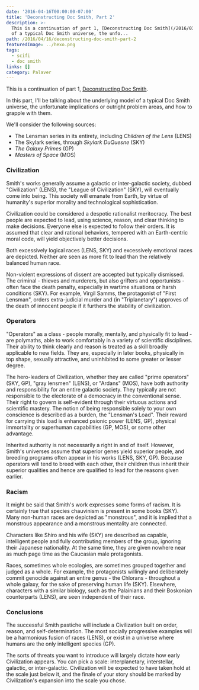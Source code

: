 ```yaml
---
date: '2016-04-16T00:00:00-07:00'
title: 'Deconstructing Doc Smith, Part 2'
description: >-
  This is a continuation of part 1, [Deconstructing Doc Smith](/2016/03/24/deconstructing-doc-smith/). In this part, I'll be talking about the underlying model
  of a typical Doc Smith universe, the unfo...
path: /2016/04/16/deconstructing-doc-smith-part-2
featuredImage: ../hexo.png
tags:
  - scifi
  - doc smith
links: []
category: Palaver
---
```


This is a continuation of part 1,
[Deconstructing Doc Smith](/2016/03/24/deconstructing-doc-smith/).

In this part, I'll be talking about the underlying model
of a typical Doc Smith universe, the unfortunate implications
or outright problem areas, and how to grapple with them.

<!-- more -->

We'll consider the following sources:

* The Lensman series in its entirety, including _Children of the Lens_ (LENS)
* The Skylark series, through _Skylark DuQuesne_ (SKY)
* _The Galaxy Primes_ (GP)
* _Masters of Space_ (MOS)

### Civilization

Smith's works generally assume a galactic or inter-galactic society,
dubbed "Civilization" (LENS), the "League of Civilization" (SKY),
will eventually come into being.
This society will emanate from Earth, by virtue of humanity's
superior morality and technological sophistication.

Civilization could be considered a despotic rationalist meritocracy.
The best people are expected to lead,
using science, reason, and clear thinking to make decisions.
Everyone else is expected to follow their orders.
It is assumed that clear and rational behaviors,
tempered with an Earth-centric moral code,
will yield objectively better decisions.

Both excessively logical races (LENS, SKY) and
excessively emotional races are depicted.
Neither are seen as more fit to lead than the relatively balanced human race.

Non-violent expressions of dissent are accepted but typically dismissed.
The criminal - thieves and murderers, but also grifters and opportunists -
often face the death penalty, especially in wartime situations
or harsh conditions (SKY).
For example, Virgil Samms, the protagonist of "First Lensman",
orders extra-judicial murder and (in "Triplanetary")
approves of the death of innocent people if it furthers the stability of civilization.

### Operators

"Operators" as a class - people morally, mentally, and physically fit to lead -
are polymaths, able to work comfortably in a variety of scientific disciplines.
Their ability to think clearly and reason is treated as a skill broadly applicable
to new fields.
They are, especially in later books, physically in top shape, sexually attractive,
and uninhibited to some greater or lesser degree.

The hero-leaders of Civilization, whether they are called "prime operators" (SKY, GP),
"gray lensmen" (LENS), or "Ardans" (MOS), have both authority and responsibility
for an entire galactic society.
They typically are not responsible to the electorate of a democracy in the conventional sense.
Their right to govern is self-evident through their
virtuous actions and scientific mastery.
The notion of being responsible solely to your own conscience is described
as a burden, the "Lensman's Load".
Their reward for carrying this load is enhanced psionic power (LENS, GP),
physical immortality or superhuman capabilities (GP, MOS),
or some other advantage.

Inherited authority is not necessarily a right in and of itself.
However, Smith's universes assume that superior genes yield superior people,
and breeding programs often appear in his works (LENS, SKY, GP).
Because operators will tend to breed with each other, their
children thus inherit their superior qualities and hence are qualified
to lead for the reasons given earlier.

### Racism

It might be said that Smith's work expresses some forms of racism.
It is certainly true that species chauvinism is present in some books (SKY).
Many non-human races are depicted as "monstrous", and it is implied
that a monstrous appearance and a monstrous mentality are connected.

Characters like Shiro and his wife (SKY) are
described as capable, intelligent people and fully contributing members
of the group, ignoring their Japanese nationality.
At the same time, they are given nowhere near as much page time
as the Caucasian male protagonists.

Races, sometimes whole ecologies, are sometimes grouped together
and judged as a whole.
For example, the protagonists willingly and deliberately
commit genocide against an entire genus - the Chlorans -
throughout a whole galaxy, for the sake of preserving human life (SKY).
Elsewhere, characters with a similar biology, such as the
Palainians and their Boskonian counterparts (LENS),
are seen independent of their race.

### Conclusions

The successful Smith pastiche will include a Civilization
built on order, reason, and self-determination.
The most socially progressive examples will be a
harmonious fusion of races (LENS), or exist in a universe
where humans are the only intelligent species (GP).

The sorts of threats you want to introduce will
largely dictate how early Civilization appears.
You can pick a scale: interplanetary, interstellar,
galactic, or inter-galactic.
Civilization will be expected to have taken hold
at the scale just below it, and the finale of your
story should be marked by Civilization's expansion
into the scale you chose.
